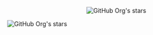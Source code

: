 <p align="center">
  <img alt="GitHub Org's stars" src="https://animated-gif-creator.com/images/03/free-skeleton-animations-skeleton-graphics-clipart_6.gif"
</p>

<p align="left">
  <img alt="GitHub Org's stars" src="https://img.shields.io/github/stars/ghostwond3r?style=social">&nbsp;&nbsp;&nbsp;&nbsp;
</p>
